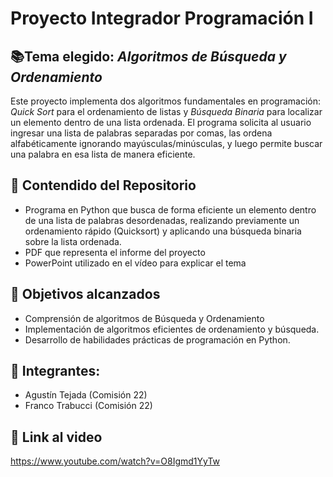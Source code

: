 # Proyecto Integrador Programación I

**📚Tema elegido**: *Algoritmos de Búsqueda y Ordenamiento* 
- 
Este proyecto implementa dos algoritmos fundamentales en programación: *Quick Sort* para el ordenamiento de listas y *Búsqueda Binaria* para localizar un elemento dentro de una lista ordenada.
El programa solicita al usuario ingresar una lista de palabras separadas por comas, las ordena alfabéticamente ignorando mayúsculas/minúsculas, y luego permite buscar una palabra en esa lista de manera eficiente.

**📜 Contendido del Repositorio**
-
- Programa en Python que busca de forma eficiente un elemento dentro de una lista de palabras desordenadas, realizando previamente un ordenamiento rápido (Quicksort) y aplicando una búsqueda binaria sobre la lista ordenada.
- PDF que representa el informe del proyecto
- PowerPoint utilizado en el vídeo para explicar el tema


**🎯 Objetivos alcanzados**
-
- Comprensión de algoritmos de Búsqueda y Ordenamiento
- Implementación de algoritmos eficientes de ordenamiento y búsqueda.
- Desarrollo de habilidades prácticas de programación en Python.



**🤝 Integrantes**:
-
- Agustín Tejada (Comisión 22)
- Franco Trabucci (Comisión 22)

**🔗 Link al video**
- 
https://www.youtube.com/watch?v=O8Igmd1YyTw 
